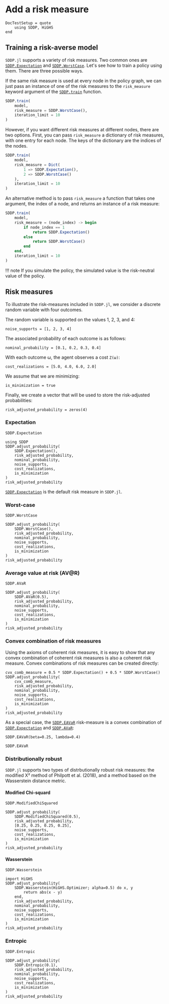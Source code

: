 # Add a risk measure

```@meta
DocTestSetup = quote
    using SDDP, HiGHS
end
```
## Training a risk-averse model

`SDDP.jl` supports a variety of risk measures. Two common ones are
[`SDDP.Expectation`](@ref) and [`SDDP.WorstCase`](@ref). Let's see how to
train a policy using them. There are three possible ways.

If the same risk measure is used at every node in the policy graph, we can just
pass an instance of one of the risk measures to the `risk_measure` keyword
argument of the [`SDDP.train`](@ref) function.

```julia
SDDP.train(
    model,
    risk_measure = SDDP.WorstCase(),
    iteration_limit = 10
)
```

However, if you want different risk measures at different nodes, there are two
options. First, you can pass `risk_measure` a dictionary of risk measures,
with one entry for each node. The keys of the dictionary are the indices of the
nodes.

```julia
SDDP.train(
    model,
    risk_measure = Dict(
        1 => SDDP.Expectation(),
        2 => SDDP.WorstCase()
    ),
    iteration_limit = 10
)
```

An alternative method is to pass `risk_measure` a function that takes one
argument, the index of a node, and returns an instance of a risk measure:
```julia
SDDP.train(
    model,
    risk_measure = (node_index) -> begin
        if node_index == 1
            return SDDP.Expectation()
        else
            return SDDP.WorstCase()
        end
    end,
    iteration_limit = 10
)
```

!!! note
    If you simulate the policy, the simulated value is the risk-neutral value of
    the policy.

## Risk measures

To illustrate the risk-measures included in `SDDP.jl`, we consider a discrete
random variable with four outcomes.

The random variable is supported on the values 1, 2, 3, and 4:

```@repl intermediate_risk
noise_supports = [1, 2, 3, 4]
```

The associated probability of each outcome is as follows:

```@repl intermediate_risk
nominal_probability = [0.1, 0.2, 0.3, 0.4]
```

With each outcome ω, the agent observes a cost `Z(ω)`:
```@repl intermediate_risk
cost_realizations = [5.0, 4.0, 6.0, 2.0]
```

We assume that we are minimizing:
```@repl intermediate_risk
is_minimization = true
```

Finally, we create a vector that will be used to store the risk-adjusted
probabilities:

```@repl intermediate_risk
risk_adjusted_probability = zeros(4)
```

### Expectation

```@docs
SDDP.Expectation
```

```@repl intermediate_risk
using SDDP
SDDP.adjust_probability(
    SDDP.Expectation(),
    risk_adjusted_probability,
    nominal_probability,
    noise_supports,
    cost_realizations,
    is_minimization
)
risk_adjusted_probability
```

[`SDDP.Expectation`](@ref) is the default risk measure in `SDDP.jl`.

### Worst-case

```@docs
SDDP.WorstCase
```

```@repl intermediate_risk
SDDP.adjust_probability(
    SDDP.WorstCase(),
    risk_adjusted_probability,
    nominal_probability,
    noise_supports,
    cost_realizations,
    is_minimization
)
risk_adjusted_probability
```

### Average value at risk (AV@R)

```@docs
SDDP.AVaR
```

```@repl intermediate_risk
SDDP.adjust_probability(
    SDDP.AVaR(0.5),
    risk_adjusted_probability,
    nominal_probability,
    noise_supports,
    cost_realizations,
    is_minimization
)
risk_adjusted_probability
```

### Convex combination of risk measures

Using the axioms of coherent risk measures, it is easy to show that any convex
combination of coherent risk measures is also a coherent risk measure. Convex
combinations of risk measures can be created directly:

```@repl intermediate_risk
cvx_comb_measure = 0.5 * SDDP.Expectation() + 0.5 * SDDP.WorstCase()
SDDP.adjust_probability(
    cvx_comb_measure,
    risk_adjusted_probability,
    nominal_probability,
    noise_supports,
    cost_realizations,
    is_minimization
)
risk_adjusted_probability
```

As a special case, the [`SDDP.EAVaR`](@ref) risk-measure is a convex
combination of [`SDDP.Expectation`](@ref) and [`SDDP.AVaR`](@ref):
```@repl intermediate_risk
SDDP.EAVaR(beta=0.25, lambda=0.4)
```

```@docs
SDDP.EAVaR
```

### Distributionally robust

`SDDP.jl` supports two types of distrbutionally robust risk measures: the
modified Χ² method of Philpott et al. (2018), and a method based on the
Wasserstein distance metric.

#### Modified Chi-squard

```@docs
SDDP.ModifiedChiSquared
```

```@repl intermediate_risk
SDDP.adjust_probability(
    SDDP.ModifiedChiSquared(0.5),
    risk_adjusted_probability,
    [0.25, 0.25, 0.25, 0.25],
    noise_supports,
    cost_realizations,
    is_minimization
)
risk_adjusted_probability
```

#### Wasserstein

```@docs
SDDP.Wasserstein
```

```@repl intermediate_risk
import HiGHS
SDDP.adjust_probability(
    SDDP.Wasserstein(HiGHS.Optimizer; alpha=0.5) do x, y
        return abs(x - y)
    end,
    risk_adjusted_probability,
    nominal_probability,
    noise_supports,
    cost_realizations,
    is_minimization
)
risk_adjusted_probability
```

### Entropic

```@docs
SDDP.Entropic
```

```@repl intermediate_risk
SDDP.adjust_probability(
    SDDP.Entropic(0.1),
    risk_adjusted_probability,
    nominal_probability,
    noise_supports,
    cost_realizations,
    is_minimization
)
risk_adjusted_probability
```
